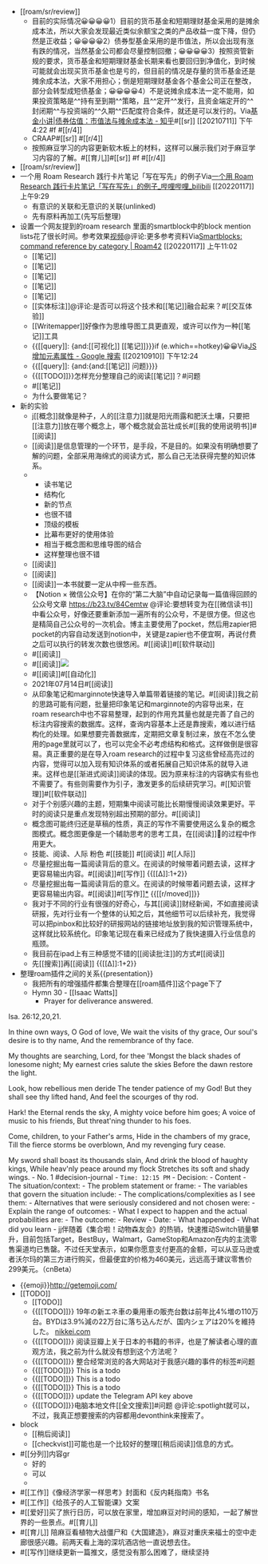 - [[roam/sr/review]]
    - 目前的实际情况😀😀😀😀1）目前的货币基金和短期理财基金采用的是摊余成本法，所以大家会发现最近类似余额宝之类的产品收益一度下降，但仍然是正收益；😀😀😀😀2）债券型基金采用的是市值法，所以会出现有涨有跌的情况，当然基金公司都会尽量控制回撤；😀😀😀😀3）按照资管新规的要求，货币基金和短期理财基金长期来看也要回归到净值化，到时候可能就会出现买货币基金也是亏的，但目前的情况是存量的货币基金还是摊余成本法，大家不用担心；倒是短期理财基金各个基金公司正在整改，部分会转型成短债基金；😀😀😀😀4）不是说摊余成本法一定不能用，如果投资策略是^^持有至到期^^策略，且^^定开^^发行，且资金端定开的^^封闭期^^与投资端的^^久期^^匹配度符合条件，就还是可以发行的。Via[基金小讲|债券估值：市值法与摊余成本法 - 知乎](https://zhuanlan.zhihu.com/p/75447900)#[[sr]] [[20210711]] 下午4:22 #f #[[r/4]]
    - CRAAP#[[sr]]
 #[[r/4]]
    - 按照麻豆学习的内容更新软木板上的材料，这样可以展示我们对于麻豆学习内容的了解。#[[育儿]]#[[sr]] #f #[[r/4]]
- [[roam/sr/review]]
- 一个用 Roam Research 践行卡片笔记「写在写先」的例子Via[一个用 Roam Research 践行卡片笔记「写在写先」的例子_哔哩哔哩_bilibili](https://www.bilibili.com/video/BV1Cu41127S6?p=1&share_medium=android&share_plat=android&share_session_id=526ce074-204e-4f05-893f-23914d5d9bf1&share_source=GENERIC&share_tag=s_i&timestamp=1642344847&unique_k=WRfadDX) [[20220117]] 上午9:29
    - 有意识的关联和无意识的关联(unlinked)
    - 先有原料再加工(先写后整理)
- 设置一个网友提到的roam research 里面的smartblock中的block mention lists花了很长时间。参考效果[视频](https://firebasestorage.googleapis.com/v0/b/firescript-577a2.appspot.com/o/imgs%2Fapp%2Froamjs%2FZeVVCoC39I.mp4?alt=media&token=2a6be385-b544-44ff-a281-711d41b62a4f)@评论:更多参考资料Via[Smartblocks: command reference by category | Roam42](https://roamjs.com/extensions/roam42/smartblocks:_command_reference_by_category) [[20220117]] 上午11:02
    - [[笔记]]
    - [[笔记]]
    - [[笔记]]
    - [[笔记]]
    - [[笔记]]
    - [[实体标注]]@评论:是否可以将这个技术和[[笔记]]融合起来？#[[交互体验]]
    - [[Writemapper]]好像作为思维导图工具更直观，或许可以作为一种[[笔记]]工具
    - {{[[query]]: {and:[[可视化]] [[笔记]]}}}if (e.which==hotkey)😀😀Via[JS 增加元素属性 - Google 搜索](https://www.google.com/search?q=JS+%E5%A2%9E%E5%8A%A0%E5%85%83%E7%B4%A0%E5%B1%9E%E6%80%A7&oq=JS+%E5%A2%9E%E5%8A%A0%E5%85%83%E7%B4%A0%E5%B1%9E%E6%80%A7&aqs=chrome..69i57.13688j0j1&sourceid=chrome&ie=UTF-8) [[20210910]] 下午12:24
    - {{[[query]]: {and:{and:[[笔记]] 问题}}}}
    - {{[[TODO]]}}怎样充分整理自己的阅读[[笔记]]？#问题
    - #[[笔记]]
    - 为什么要做笔记？
- 新的实验
    - j[[概念]]就像是种子，人的[[注意力]]就是阳光雨露和肥沃土壤，只要把[[注意力]]放在哪个概念上，哪个概念就会茁壮成长#[[我的使用说明书]]#[[阅读]]
    - [[阅读]]是信息管理的一个环节，是手段，不是目的。如果没有明确想要了解的问题，全部采用海绵式的阅读方式，那么自己无法获得完整的知识体系。
    - 
        - 读书笔记
        - 结构化
        - 新的节点
        - 也很不错
        - 顶级的模板
        - 比幕布更好的使用体验
        - 相当于概念图和思维导图的结合
        - 这样整理也很不错
    - [[阅读]]
    - [[阅读]]
    - [[阅读]]一本书就要一定从中榨一些东西。
    - 【Notion × 微信公众号】在你的“第二大脑”中自动记录每一篇值得回顾的公众号文章 https://b23.tv/84Cemtw @评论:要想转变为在[[微信读书]]中看公众号，好像还要重新添加一遍所有的公众号，不是很方便。但这也是精简自己公众号的一次机会。博主主要使用了pocket，然后用zapier把pocket的内容自动发送到notion中，关键是zapier也不便宜啊，再说付费之后可以执行的转发次数也很悠闲。#[[阅读]]#[[软件联动]]
    - #[[阅读]]
    - #[[阅读]]![](https://firebasestorage.googleapis.com/v0/b/firescript-577a2.appspot.com/o/imgs%2Fapp%2Fxinyiheng%2FCPifeHGvp2.png?alt=media&token=ebd53889-176f-479a-b2d8-7a980dc3c4ec)
    - #[[阅读]]#[[自动化]]
    - 2021年07月14日#[[阅读]]
    - 从印象笔记和marginnote快速导入单篇带着链接的笔记。#[[阅读]]我之前的思路可能有问题，批量把印象笔记和marginnote的内容导出来，在roam research中也不容易整理，起到的作用充其量也就是完善了自己的标注内容搜索的数据库。这样，查询内容基本上还是靠搜索，难以进行结构化的处理。如果想要完善数据库，定期把文章复制过来，放在不怎么使用的page里就可以了，也可以完全不必考虑结构和格式。这样做倒是很容易。真正重要的是在导入roam research的过程中复习这些曾经高亮过的内容，觉得可以加入现有知识体系的或者拓展自己知识体系的就导入进来。这样也是[[渐进式阅读]]阅读的体现。因为原来标注的内容确实有些也不需要了。有些则需要作为引子，激发更多的后续研究学习。#[[知识管理]]#[[软件联动]]
    - 对于个别感兴趣的主题，短期集中阅读可能比长期慢慢阅读效果更好。平时的阅读只是重点发现特别超出预期的部分。#[[阅读]]
    - 概念图可能终归还是草稿的性质，真正的写作不需要使用这么复杂的概念图模式。概念图更像是一个辅助思考的思考工具，在[[阅读]]的过程中作用更大。
    - 技能、阅读、人际 粉色 #[[技能]] #[[阅读]] #[[人际]]
    - 尽量挖掘出每一篇阅读背后的意义。在阅读的时候带着问题去读，这样才更容易输出内容。#[[阅读]]#[[写作]] {{[[∆]]:1+2}}
    - 尽量挖掘出每一篇阅读背后的意义。在阅读的时候带着问题去读，这样才更容易输出内容。#[[阅读]]#[[写作]][*](((4yf0CeyBj))) {{[[r/moved]]}}
    - 我对于不同的行业有很强的好奇心，与其[[阅读]]财经新闻，不如直接阅读研报，先对行业有一个整体的认知之后，其他细节可以后续补充，我觉得可以把pinbox和比较好的研报网站的链接地址放到我的知识管理系统中，这样就比较系统化。印象笔记现在看来已经成为了我快速摄入行业信息的瓶颈。
    - 我目前在ipad上有三种感觉不错的[[阅读批注]]的方式#[[阅读]]
    - 先[[搜索]]再[[阅读]] {{[[∆]]:1+2}}
- 整理roam插件之间的关系{{presentation}}
    - 我把所有的增强插件都集合整理在[[roam插件]]这个page下了
    - Hymn 30 - [[Isaac Watts]]
        - Prayer for deliverance answered.

Isa. 26:12,20,21. 

In thine own ways, O God of love,
We wait the visits of thy grace,
Our soul's desire is to thy name,
And the remembrance of thy face.

My thoughts are searching, Lord, for thee
'Mongst the black shades of lonesome night;
My earnest cries salute the skies
Before the dawn restore the light.

Look, how rebellious men deride
The tender patience of my God!
But they shall see thy lifted hand,
And feel the scourges of thy rod.

Hark! the Eternal rends the sky,
A mighty voice before him goes;
A voice of music to his friends,
But threat'ning thunder to his foes.

Come, children, to your Father's arms,
Hide in the chambers of my grace,
Till the fierce storms be overblown,
And my revenging fury cease.

My sword shall boast its thousands slain,
And drink the blood of haughty kings,
While heav'nly peace around my flock
Stretches its soft and shady wings.
    - No. 1 #decision-journal
        - `Time: 12:15 PM`
        - Decision:
        - Content
            - The situation/context:
            - The problem statement or frame:
            - The variables that govern the situation include:
            - The complications/complexities as I see them:
            - Alternatives that were seriously considered and not chosen were:
            - Explain the range of outcomes:
            - What I expect to happen and the actual probabilities are:
            - The outcome:
        - Review
            - Date:
            - What happended
            - What did you learn
    - jj伴随着《集合啦！动物森友会》的热销，快速推动Switch销量攀升，目前包括Target，BestBuy，Walmart，GameStop和Amazon在内的主流零售渠道均已售罄。不过任天堂表示，如果你愿意支付更高的金额，可以从亚马逊或者沃尔玛的第三方进行购买，但最便宜的价格为460美元，远远高于建议零售价299美元。（cnBeta）
- {{emoji}}http://getemoji.com/
- [[TODO]]
    - [[TODO]]
    - {{[[TODO]]}} 19年の新エネ車の乗用車の販売台数は前年比4%増の110万台。BYDは3.9%減の22万台に落ち込んだが、国内シェアは20%を維持した。 [nikkei.com](https://www.nikkei.com/article/DGXMZO55846060Z10C20A2XR1000)
    - {{[[TODO]]}} 阅读豆瓣上关于日本的书籍的书评，也是了解读者心理的直观方法，我之前为什么就没有想到这个方法呢？
    - {{[[TODO]]}} 整合经常浏览的各大网站对于我感兴趣的事件的标签#问题
    - {{[[TODO]]}} This is a todo
    - {{[[TODO]]}} This is a todo
    - {{[[TODO]]}} This is a todo
    - {{[[TODO]]}} update the Telegram API key above
    - {{[[TODO]]}}电脑本地文件[[全文搜索]]#问题 @评论:spotlight就可以，不过，我真正想要搜索的内容都用devonthink来搜索了。
- block
    - [[稍后阅读]]
    - [[checkvist]]可能也是一个比较好的整理[[稍后阅读]]信息的方式。
- #[[分列]]内容gr
    - 好的
    - 可以
    - 
- #[[工作]]《像经济学家一样思考》封面和《反内耗指南》书名
- #[[工作]]《给孩子的人工智能课》文案
- #[[爱好]]买了旅行日历，可以放在家里，增加麻豆对时间的感知，一起了解世界的一些景点。#[[育儿]]
- #[[育儿]] 陪麻豆看植物大战僵尸和《大国建造》，麻豆对重庆来福士的空中走廊很感兴趣。前两天看上海的深坑酒店他一直说想去住。
- #[[写作]]继续更新一篇推文，感觉没有那么困难了，继续坚持
